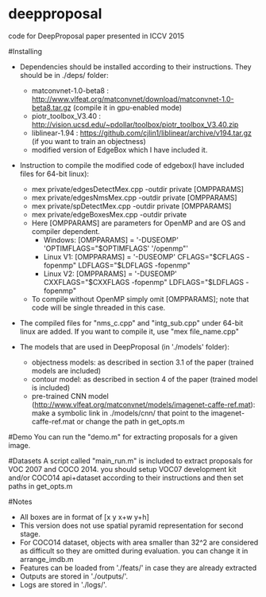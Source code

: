 # deepproposal
code for DeepProposal paper presented in ICCV 2015

#Installing
- Dependencies should be installed according to their instructions. They should be in ./deps/ folder:
  - matconvnet-1.0-beta8 : http://www.vlfeat.org/matconvnet/download/matconvnet-1.0-beta8.tar.gz (compile it in gpu-enabled mode)
  - piotr_toolbox_V3.40 : http://vision.ucsd.edu/~pdollar/toolbox/piotr_toolbox_V3.40.zip
  - liblinear-1.94 : https://github.com/cjlin1/liblinear/archive/v194.tar.gz (if you want to train an objectness)
  - modified version of EdgeBox which I have included it.

- Instruction to compile the modified code of edgebox(I have included files for 64-bit linux):
  - mex private/edgesDetectMex.cpp -outdir private [OMPPARAMS]
  - mex private/edgesNmsMex.cpp -outdir private [OMPPARAMS]
  - mex private/spDetectMex.cpp -outdir private [OMPPARAMS]
  - mex private/edgeBoxesMex.cpp -outdir private
  - Here [OMPPARAMS] are parameters for OpenMP and are OS and compiler dependent.
    - Windows: [OMPPARAMS] = '-DUSEOMP' 'OPTIMFLAGS="$OPTIMFLAGS' '/openmp"'
    - Linux V1: [OMPPARAMS] = '-DUSEOMP' CFLAGS="\$CFLAGS -fopenmp" LDFLAGS="\$LDFLAGS -fopenmp"
    - Linux V2: [OMPPARAMS] = '-DUSEOMP' CXXFLAGS="\$CXXFLAGS -fopenmp" LDFLAGS="\$LDFLAGS -fopenmp"
  - To compile without OpenMP simply omit [OMPPARAMS]; note that code will be single threaded in this case.

- The compiled files for "nms_c.cpp" and "intg_sub.cpp" under 64-bit linux are added. If you want to compile it, use "mex file_name.cpp"

- The models that are used in DeepProposal (in './models' folder):
  - objectness models: as described in section 3.1 of the paper (trained models are included)
  - contour model: as described in section 4 of the paper (trained model is included)
  - pre-trained CNN model (http://www.vlfeat.org/matconvnet/models/imagenet-caffe-ref.mat): make a symbolic link in ./models/cnn/ that point to the imagenet-caffe-ref.mat or change the path in get_opts.m

#Demo
You can run the "demo.m" for extracting proposals for a given image.

#Datasets
A script called "main_run.m" is included to extract proposals for VOC 2007 and COCO 2014. you should setup VOC07 development kit and/or COCO14 api+dataset according to their instructions and then set paths in get_opts.m

#Notes
- All boxes are in format of [x y x+w y+h]
- This version does not use spatial pyramid representation for second stage.
- For COCO14 dataset, objects with area smaller than 32^2 are considered as difficult so they are omitted during evaluation. you can change it in arrange_imdb.m
- Features can be loaded from './feats/' in case they are already extracted
- Outputs are stored in './outputs/'.
- Logs are stored in './logs/'.
